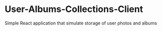 # User-Albums-Collections-Client
Simple React application that simulate storage of user photos and albums
